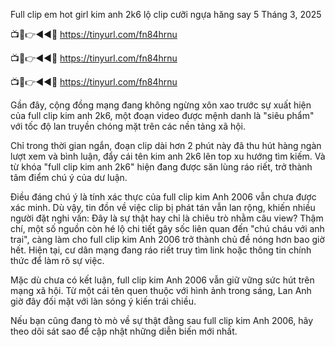 Full clip em hot girl kim anh 2k6 lộ clip cưỡi ngựa hăng say
 5 Tháng 3, 2025

📺📱👉◄◄🔴  https://tinyurl.com/fn84hrnu

📺📱👉◄◄🔴  https://tinyurl.com/fn84hrnu

📺📱👉◄◄🔴  https://tinyurl.com/fn84hrnu


Gần đây, cộng đồng mạng đang không ngừng xôn xao trước sự xuất hiện của full clip kim anh 2k6, một đoạn video được mệnh danh là "siêu phẩm" với tốc độ lan truyền chóng mặt trên các nền tảng xã hội.

Chỉ trong thời gian ngắn, đoạn clip dài hơn 2 phút này đã thu hút hàng ngàn lượt xem và bình luận, đẩy cái tên kim anh 2k6 lên top xu hướng tìm kiếm. Và từ khóa "full clip kim anh 2k6" hiện đang được săn lùng ráo riết, trở thành tâm điểm chú ý của dư luận.

Điều đáng chú ý là tính xác thực của full clip kim Anh 2006 vẫn chưa được xác minh. Dù vậy, tin đồn về việc clip bị phát tán vẫn lan rộng, khiến nhiều người đặt nghi vấn: Đây là sự thật hay chỉ là chiêu trò nhằm câu view? Thậm chí, một số nguồn còn hé lộ chi tiết gây sốc liên quan đến "chú cháu với anh trai", càng làm cho full clip kim Anh 2006 trở thành chủ đề nóng hơn bao giờ hết. Hiện tại, cư dân mạng đang ráo riết truy tìm link hoặc thông tin chính thức để làm rõ sự việc.

Mặc dù chưa có kết luận, full clip kim Anh 2006 vẫn giữ vững sức hút trên mạng xã hội. Từ một cái tên quen thuộc với hình ảnh trong sáng, Lan Anh giờ đây đối mặt với làn sóng ý kiến trái chiều.

Nếu bạn cũng đang tò mò về sự thật đằng sau full clip kim Anh 2006, hãy theo dõi sát sao để cập nhật những diễn biến mới nhất.
